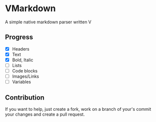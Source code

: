 # VMarkdown

A simple native markdown parser written V

## Progress
- [x] Headers
- [x] Text
- [x] Bold, Italic
- [ ] Lists
- [ ] Code blocks
- [ ] Images/Links
- [ ] Variables

## Contribution
If you want to help, just create a fork, work on a branch of your's commit your changes and create a pull request.
